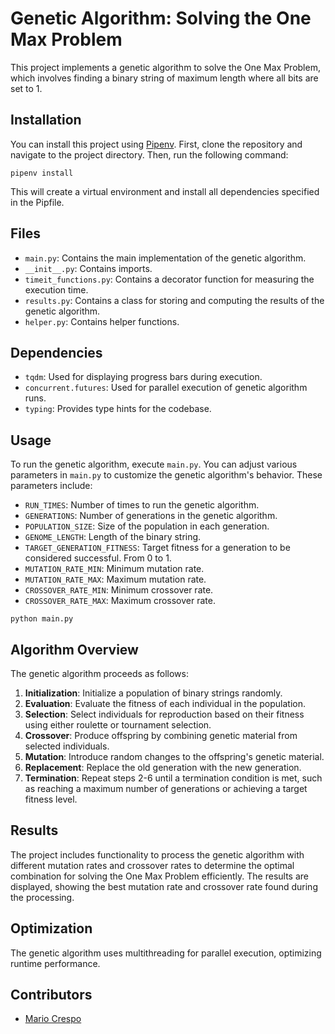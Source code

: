 
# Genetic Algorithm: Solving the One Max Problem

This project implements a genetic algorithm to solve the One Max Problem, which involves finding a binary string of maximum length where all bits are set to 1.

## Installation

You can install this project using [Pipenv](https://pipenv.pypa.io/). First, clone the repository and navigate to the project directory. Then, run the following command:
```
pipenv install
```

This will create a virtual environment and install all dependencies specified in the Pipfile.

## Files

- `main.py`: Contains the main implementation of the genetic algorithm.
- `__init__.py`: Contains imports.
- `timeit_functions.py`: Contains a decorator function for measuring the execution time.
- `results.py`: Contains a class for storing and computing the results of the genetic algorithm.
- `helper.py`: Contains helper functions.

## Dependencies

- `tqdm`: Used for displaying progress bars during execution.
- `concurrent.futures`: Used for parallel execution of genetic algorithm runs.
- `typing`: Provides type hints for the codebase.

## Usage

To run the genetic algorithm, execute `main.py`. You can adjust various parameters in `main.py` to customize the genetic algorithm's behavior. These parameters include:

- `RUN_TIMES`: Number of times to run the genetic algorithm.
- `GENERATIONS`: Number of generations in the genetic algorithm.
- `POPULATION_SIZE`: Size of the population in each generation.
- `GENOME_LENGTH`: Length of the binary string.
- `TARGET_GENERATION_FITNESS`: Target fitness for a generation to be considered successful. From 0 to 1.
- `MUTATION_RATE_MIN`: Minimum mutation rate.
- `MUTATION_RATE_MAX`: Maximum mutation rate.
- `CROSSOVER_RATE_MIN`: Minimum crossover rate.
- `CROSSOVER_RATE_MAX`: Maximum crossover rate.
```
python main.py
```
## Algorithm Overview

The genetic algorithm proceeds as follows:

1. **Initialization**: Initialize a population of binary strings randomly.
2. **Evaluation**: Evaluate the fitness of each individual in the population.
3. **Selection**: Select individuals for reproduction based on their fitness using either roulette or tournament selection.
4. **Crossover**: Produce offspring by combining genetic material from selected individuals.
5. **Mutation**: Introduce random changes to the offspring's genetic material.
6. **Replacement**: Replace the old generation with the new generation.
7. **Termination**: Repeat steps 2-6 until a termination condition is met, such as reaching a maximum number of generations or achieving a target fitness level.

## Results

The project includes functionality to process the genetic algorithm with different mutation rates and crossover rates to determine the optimal combination for solving the One Max Problem efficiently. The results are displayed, showing the best mutation rate and crossover rate found during the processing.

## Optimization

The genetic algorithm uses multithreading for parallel execution, optimizing runtime performance.

## Contributors

- [Mario Crespo](https://github.com/mcrespoae)

